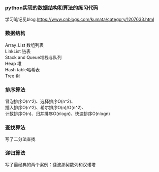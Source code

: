 ### python实现的数据结构和算法的练习代码  

学习笔记见blog:https://www.cnblogs.com/kumata/category/1207633.html  

### 数据结构
Array_List 数组列表  
LinkList 链表  
Stack and Queue堆栈与队列  
Heap 堆  
Hash table哈希表  
Tree 树

### 排序算法
冒泡排序O(n^2)、选择排序O(n^2)、  
插入排序O(n^2)、希尔排序O(n)/O(n^2)、  
计数排序O(n)、归并排序O(nlogn)、快速排序O(nlogn) 
 
### 查找算法  
写了二分法查找

### 递归算法
写了最经典的两个案例：斐波那契数列和汉诺塔



